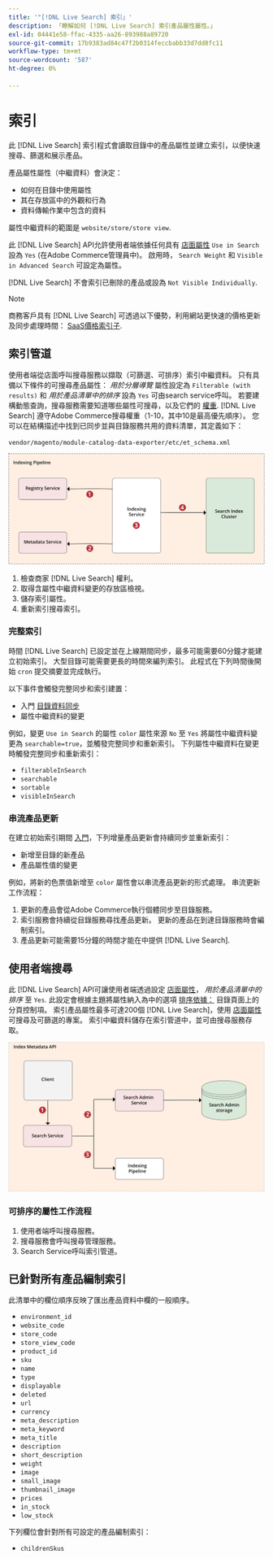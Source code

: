 ```yaml
---
title: '"[!DNL Live Search] 索引」'
description: 「瞭解如何 [!DNL Live Search] 索引產品屬性屬性。」
exl-id: 04441e58-ffac-4335-aa26-893988a89720
source-git-commit: 17b9383ad84c47f2b0314feccbabb33d7dd8fc11
workflow-type: tm+mt
source-wordcount: '587'
ht-degree: 0%

---
```


# 索引

此 [!DNL Live Search] 索引程式會讀取目錄中的產品屬性並建立索引，以便快速搜尋、篩選和展示產品。

產品屬性屬性（中繼資料）會決定：

* 如何在目錄中使用屬性
* 其在存放區中的外觀和行為
* 資料傳輸作業中包含的資料

屬性中繼資料的範圍是 `website/store/store view`.

此 [!DNL Live Search] API允許使用者端依據任何具有 [店面屬性](https://experienceleague.adobe.com/docs/commerce-admin/catalog/product-attributes/product-attributes.html) `Use in Search` 設為 `Yes` (在Adobe Commerce管理員中)。 啟用時， `Search Weight` 和 `Visible in Advanced Search` 可設定為屬性。

[!DNL Live Search] 不會索引已刪除的產品或設為 `Not Visible Individually`.

>[!NOTE]
>
> 商務客戶具有 [!DNL Live Search] 可透過以下優勢，利用網站更快速的價格更新及同步處理時間： [SaaS價格索引子](../price-index/price-indexing.md).

## 索引管道

使用者端從店面呼叫搜尋服務以擷取（可篩選、可排序）索引中繼資料。 只有具備以下條件的可搜尋產品屬性： *用於分層導覽* 屬性設定為 `Filterable (with results)` 和 *用於產品清單中的排序* 設為 `Yes` 可由search service呼叫。
若要建構動態查詢，搜尋服務需要知道哪些屬性可搜尋，以及它們的 [權重](https://experienceleague.adobe.com/docs/commerce-admin/catalog/catalog/search/search-results.html#weighted-search). [!DNL Live Search] 遵守Adobe Commerce搜尋權重（1-10，其中10是最高優先順序）。 您可以在結構描述中找到已同步並與目錄服務共用的資料清單，其定義如下：

`vendor/magento/module-catalog-data-exporter/etc/et_schema.xml`

![[!DNL Live Search] 索引使用者端搜尋圖表](assets/indexing-pipeline.svg)

1. 檢查商家 [!DNL Live Search] 權利。
1. 取得含屬性中繼資料變更的存放區檢視。
1. 儲存索引屬性。
1. 重新索引搜尋索引。

### 完整索引

時間 [!DNL Live Search] 已設定並在上線期間同步，最多可能需要60分鐘才能建立初始索引。 大型目錄可能需要更長的時間來編列索引。 此程式在下列時間後開始 `cron` 提交摘要並完成執行。

以下事件會觸發完整同步和索引建置：

* 入門 [目錄資料同步](install.md#synchronize-catalog-data)
* 屬性中繼資料的變更

例如，變更 `Use in Search` 的屬性 `color` 屬性來源 `No` 至 `Yes` 將屬性中繼資料變更為 `searchable=true`，並觸發完整同步和重新索引。 下列屬性中繼資料在變更時觸發完整同步和重新索引：

* `filterableInSearch`
* `searchable`
* `sortable`
* `visibleInSearch`

### 串流產品更新

在建立初始索引期間 [入門](install.md#synchronize-catalog-data)，下列增量產品更新會持續同步並重新索引：

* 新增至目錄的新產品
* 產品屬性值的變更

例如，將新的色票值新增至 `color` 屬性會以串流產品更新的形式處理。
串流更新工作流程：

1. 更新的產品會從Adobe Commerce執行個體同步至目錄服務。
1. 索引服務會持續從目錄服務尋找產品更新。 更新的產品在到達目錄服務時會編制索引。
1. 產品更新可能需要15分鐘的時間才能在中提供 [!DNL Live Search].

## 使用者端搜尋

此 [!DNL Live Search] API可讓使用者端透過設定 [店面屬性](https://experienceleague.adobe.com/docs/commerce-admin/catalog/product-attributes/product-attributes.html)， *用於產品清單中的排序* 至 `Yes`. 此設定會根據主題將屬性納入為中的選項 [排序依據：](https://experienceleague.adobe.com/docs/commerce-admin/catalog/catalog/navigation/navigation.html) 目錄頁面上的分頁控制項。 索引產品屬性最多可達200個 [!DNL Live Search]，使用 [店面屬性](https://experienceleague.adobe.com/docs/commerce-admin/catalog/product-attributes/product-attributes.html) 可搜尋及可篩選的專案。
索引中繼資料儲存在索引管道中，並可由搜尋服務存取。

![[!DNL Live Search] 索引中繼資料API圖表](assets/index-metadata-api.svg)

### 可排序的屬性工作流程

1. 使用者端呼叫搜尋服務。
1. 搜尋服務會呼叫搜尋管理服務。
1. Search Service呼叫索引管道。

## 已針對所有產品編制索引

此清單中的欄位順序反映了匯出產品資料中欄的一般順序。

* `environment_id`
* `website_code`
* `store_code`
* `store_view_code`
* `product_id`
* `sku`
* `name`
* `type`
* `displayable`
* `deleted`
* `url`
* `currency`
* `meta_description`
* `meta_keyword`
* `meta_title`
* `description`
* `short_description`
* `weight`
* `image`
* `small_image`
* `thumbnail_image`
* `prices`
* `in_stock`
* `low_stock`

下列欄位會針對所有可設定的產品編制索引：

* `childrenSkus`
